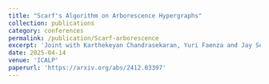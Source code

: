 ```yaml
---
title: "Scarf's Algorithm on Arborescence Hypergraphs"
collection: publications
category: conferences
permalink: /publication/Scarf-arborescence
excerpt: 'Joint with Karthekeyan Chandrasekaran, Yuri Faenza and Jay Sethuraman'
date: 2025-04-14
venue: 'ICALP'
paperurl: 'https://arxiv.org/abs/2412.03397'
---
```


